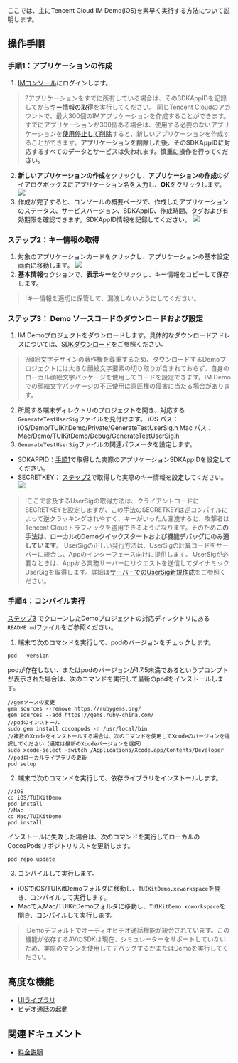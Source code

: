 ここでは、主にTencent Cloud IM Demo(iOS)を素早く実行する方法について説明します。



## 操作手順
[](id:step1)

### 手順1：アプリケーションの作成
1. [IMコンソール](https://console.cloud.tencent.com/im)にログインします。
>?アプリケーションをすでに所有している場合は、そのSDKAppIDを記録してから[キー情報の取得](#step2)を実行してください。
>同じTencent Cloudのアカウントで、最大300個のIMアプリケーションを作成することができます。すでにアプリケーションが300個ある場合は、使用する必要のないアプリケーションを[使用停止して削除](https://intl.cloud.tencent.com/document/product/1047/34540)すると、新しいアプリケーションを作成することができます。**アプリケーションを削除した後、そのSDKAppIDに対応するすべてのデータとサービスは失われます。慎重に操作を行ってください。**
>
2. **新しいアプリケーションの作成**をクリックし、**アプリケーションの作成**のダイアログボックスにアプリケーション名を入力し、**OK**をクリックします。
![](https://main.qcloudimg.com/raw/15e61a874a0640d517eeb67e922a14bc.png)
3. 作成が完了すると、コンソールの概要ページで、作成したアプリケーションのステータス、サービスバージョン、SDKAppID、作成時間、タグおよび有効期限を確認できます。SDKAppID情報を記録してください。
![](https://main.qcloudimg.com/raw/7954cc2882d050f68cd5d1df2ee776a6.png)


[](id:step2)
### ステップ2：キー情報の取得
1. 対象のアプリケーションカードをクリックし、アプリケーションの基本設定画面に移動します。
![](https://qcloudimg.tencent-cloud.cn/raw/8d469e975f1ca5a2f3dbc9c6fe8774f5.png)
2. **基本情報**セクションで、**表示キー**をクリックし、キー情報をコピーして保存します。
>!キー情報を適切に保管して、漏洩しないようにしてください。

[](id:step3)
### ステップ3： Demo ソースコードのダウンロードおよび設定

1. IM Demoプロジェクトをダウンロードします。具体的なダウンロードアドレスについては、[SDKダウンロード](https://intl.cloud.tencent.com/document/product/1047/33996)をご参照ください。
>?顔絵文字デザインの著作権を尊重するため、ダウンロードするDemoプロジェクトには大きな顔絵文字要素の切り取りが含まれておらず、自身のローカル顔絵文字パッケージを使用してコードを設定できます。IM Demoでの顔絵文字パッケージの不正使用は意匠権の侵害に当たる場合があります。
2. 所属する端末ディレクトリのプロジェクトを開き、対応する`GenerateTestUserSig`ファイルを見付けます。
 iOS パス：iOS/Demo/TUIKitDemo/Private/GenerateTestUserSig.h
 Mac パス：Mac/Demo/TUIKitDemo/Debug/GenerateTestUserSig.h
3. `GenerateTestUserSig`ファイルの関連パラメータを設定します。
 - SDKAPPID：[手順1](#step1)で取得した実際のアプリケーションSDKAppIDを設定してください。
 - SECRETKEY： [ステップ2](#step2)で取得した実際のキー情報を設定してください。
 ![](https://qcloudimg.tencent-cloud.cn/raw/57ba967d9f8222bf89b748f32994ce9c.png)


>!ここで言及するUserSigの取得方法は、クライアントコードにSECRETKEYを設定しますが、この手法のSECRETKEYは逆コンパイルによって逆クラッキングされやすく、キーがいったん漏洩すると、攻撃者はTencent Cloudトラフィックを盗用できるようになります。そのため**この手法は、ローカルのDemoクイックスタートおよび機能デバッグにのみ適しています**。
>UserSigの正しい発行方法は、UserSigの計算コードをサーバーに統合し、Appのインターフェース向けに提供します。 UserSigが必要なときは、Appから業務サーバーにリクエストを送信してダイナミックUserSigを取得します。詳細は[サーバーでのUserSig新規作成](https://intl.cloud.tencent.com/document/product/1047/34385)をご参照ください。

[](id:step4)
###  手順4：コンパイル実行
[ステップ3](#step3) でクローンしたDemoプロジェクトの対応ディレクトリにある`README.md`ファイルをご参照ください。

1. 端末で次のコマンドを実行して、podのバージョンをチェックします。
```
pod --version
```
podが存在しない、またはpodのバージョンが1.7.5未満であるというプロンプトが表示された場合は、次のコマンドを実行して最新のpodをインストールします。
```
//gemソースの変更
gem sources --remove https://rubygems.org/
gem sources --add https://gems.ruby-china.com/
//podのインストール
sudo gem install cocoapods -n /usr/local/bin
//複数のXcodeをインストールする場合は、次のコマンドを使用してXcodeのバージョンを選択してください（通常は最新のXcodeバージョンを選択）
sudo xcode-select -switch /Applications/Xcode.app/Contents/Developer
//podローカルライブラリの更新
pod setup
```
2. 端末で次のコマンドを実行して、依存ライブラリをインストールします。
```
//iOS
cd iOS/TUIKitDemo
pod install
//Mac
cd Mac/TUIKitDemo
pod install
```
 インストールに失敗した場合は、次のコマンドを実行してローカルのCocoaPodsリポジトリリストを更新します。
 ```bash
 pod repo update
 ```
3. コンパイルして実行します。
 - iOSでiOS/TUIKitDemoフォルダに移動し、`TUIKitDemo.xcworkspace`を開き、コンパイルして実行します。
 - Macで入Mac/TUIKitDemoフォルダに移動し、`TUIKitDemo.xcworkspace`を開き、コンパイルして実行します。

>!Demoデフォルトでオーディオビデオ通話機能が統合されています。この機能が依存するAVのSDKは現在、シミュレーターをサポートしていないため、実際のマシンを使用してデバッグするかまたはDemoを実行してください。

## 高度な機能
- [UIライブラリ](https://intl.cloud.tencent.com/document/product/1047/50062)
- [ビデオ通話の起動](https://intl.cloud.tencent.com/document/product/1047/34287)

## 関連ドキュメント
- [料金説明](https://intl.cloud.tencent.com/document/product/1047/34350)
